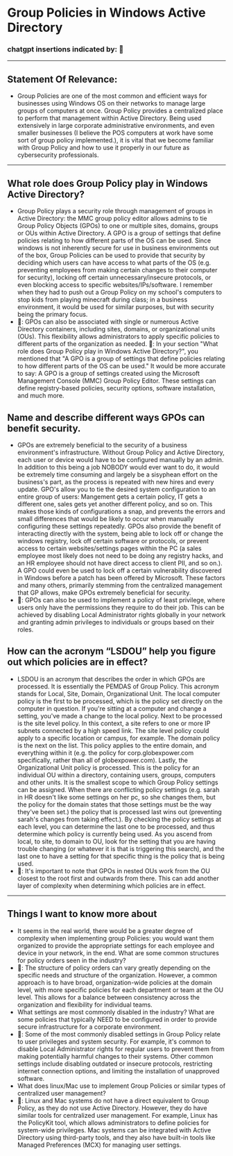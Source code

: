 # Group Policies in Windows Active Directory
### chatgpt insertions indicated by: 🤖
---
## Statement Of Relevance:
- Group Policies are one of the most common and efficient ways for businesses using Windows OS on their networks to manage large groups of computers at once. Group Policy provides a centralized place to perform that management within Active Directory. Being used extensively in large corporate administrative environments, and even smaller businesses (I believe the POS computers at work have some sort of group policy implemented.), it is vital that we become familiar with Group Policy and how to use it properly in our future as cybersecurity professionals.
---
## What role does Group Policy play in Windows Active Directory?
- Group Policy plays a security role through management of groups in Active Directory: the MMC group policy editor allows admins to tie Group Policy Objects (GPOs) to one or multiple sites, domains, groups or OUs within Active Directory. A GPO is a group of settings that define policies relating to how different parts of the OS can be used. Since windows is not inherently secure for use in business environments out of the box, Group Policies can be used to provide that security by deciding which users can have access to what parts of the OS (e.g. preventing employees from making certain changes to their computer for security), locking off certain unnecessary/insecure protocols, or even blocking access to specific websites/IPs/software. I remember when they had to push out a Group Policy on my school's computers to stop kids from playing minecraft during class; in a business environment, it would be used for similar purposes, but with security being the primary focus.
- 🤖: GPOs can also be associated with single or numerous Active Directory containers, including sites, domains, or organizational units (OUs). This flexibility allows administrators to apply specific policies to different parts of the organization as needed.
🤖: In your section "What role does Group Policy play in Windows Active Directory?", you mentioned that "A GPO is a group of settings that define policies relating to how different parts of the OS can be used." It would be more accurate to say: A GPO is a group of settings created using the Microsoft Management Console (MMC) Group Policy Editor. These settings can define registry-based policies, security options, software installation, and much more.
## Name and describe different ways GPOs can benefit security.
- GPOs are extremely beneficial to the security of a business environment's infrastructure. Without Group Policy and Active Directory, each user or device would have to be configured manually by an admin. In addition to this being a job NOBODY would ever want to do, it would be extremely time consuming and largely be a sisyphean effort on the business's part, as the process is repeated with new hires and every update. GPO's allow you to tie the desired system configuration to an entire group of users: Mangement gets a certain policy, IT gets a different one, sales gets yet another different policy, and so on. This makes those kinds of configurations a snap, and prevents the errors and small differences that would be likely to occur when manually configuring these settings repeatedly. GPOs also provide the benefit of interacting directly with the system, being able to lock off or change the windows registry, lock off certain software or protocols, or prevent access to certain websites/settings pages within the PC (a sales employee most likely does not need to be doing any registry hacks, and an HR employee should not have direct access to client PII, and so on.). A GPO could even be used to lock off a certain vulnerability discovered in Windows before a patch has been offered by Microsoft. These factors and many others, primarily stemming from the centralized management that GP allows, make GPOs extremely beneficial for security.
- 🤖: GPOs can also be used to implement a policy of least privilege, where users only have the permissions they require to do their job. This can be achieved by disabling Local Administrator rights globally in your network and granting admin privileges to individuals or groups based on their roles.
## How can the acronym “LSDOU” help you figure out which policies are in effect?
- LSDOU is an acronym that describes the order in which GPOs are processed. It is essentially the PEMDAS of Group Policy. This acronym stands for Local, Site, Domain, Organizational Unit. The local computer policy is the first to be processed, which is the policy set directly on the computer in question. If you're sitting at a computer and change a setting, you've made a change to the local policy. Next to be processed is the site level policy. In this context, a site refers to one or more IP subnets connected by a high speed link. The site level policy could apply to a specific location or campus, for example. The domain policy is the next on the list. This policy applies to the entire domain, and everything within it (e.g. the policy for corp.globexpower.com specifically, rather than all of globexpower.com). Lastly, the Organizational Unit policy is processed. This is the policy for an individual OU within a directory, containing users, groups, computers and other units. It is the smallest scope to which Group Policy settings can be assigned. When there are conflicting policy settings (e.g. sarah in HR doesn't like some settings on her pc, so she changes them, but the policy for the domain states that those settings must be the way they've been set.) the policy that is processed last wins out (preventing sarah's changes from taking effect.). By checking the policy settings at each level, you can determine the last one to be processed, and thus determine which policy is currently being used. As you ascend from local, to site, to domain to OU, look for the setting that you are having trouble changing (or whatever it is that is triggering this search), and the last one to have a setting for that specific thing is the policy that is being used.
- 🤖: It's important to note that GPOs in nested OUs work from the OU closest to the root first and outwards from there. This can add another layer of complexity when determining which policies are in effect.
--- 
## Things I want to know more about
- It seems in the real world, there would be a greater degree of complexity when implementing group Policies: you would want them organized to provide the appropriate settings for each employee and device in your network, in the end. What are some common structures for policy orders seen in the industry?
- 🤖: The structure of policy orders can vary greatly depending on the specific needs and structure of the organization. However, a common approach is to have broad, organization-wide policies at the domain level, with more specific policies for each department or team at the OU level. This allows for a balance between consistency across the organization and flexibility for individual teams.
- What settings are most commonly disabled in the industry? What are some policies that typically NEED to be configured in order to provide secure infrastructure for a corporate environment.
- 🤖: Some of the most commonly disabled settings in Group Policy relate to user privileges and system security. For example, it's common to disable Local Administrator rights for regular users to prevent them from making potentially harmful changes to their systems. Other common settings include disabling outdated or insecure protocols, restricting internet connection options, and limiting the installation of unapproved software.
- What does linux/Mac use to implement Group Policies or similar types of centralized user management?
- 🤖:  Linux and Mac systems do not have a direct equivalent to Group Policy, as they do not use Active Directory. However, they do have similar tools for centralized user management. For example, Linux has the PolicyKit tool, which allows administrators to define policies for system-wide privileges. Mac systems can be integrated with Active Directory using third-party tools, and they also have built-in tools like Managed Preferences (MCX) for managing user settings.
